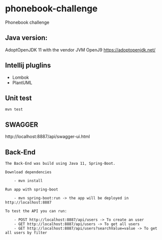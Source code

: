 # phonebook-challenge
Phonebook challenge

## Java version:
AdoptOpenJDK 11 with the vendor JVM OpenJ9 https://adoptopenjdk.net/

## Intellij pluglins
- Lombok
- PlantUML

## Unit test
```
mvn test
```

## SWAGGER

http://localhost:8887/api/swagger-ui.html

## Back-End

	The Back-End was build using Java 11, Spring-Boot.

	Download dependencies

		- mvn install

	Run app with spring-boot

		- mvn spring-boot:run -> the app will be deployed in http://localhost:8887
	
	To test the API you can run:

		- POST http://localhost:8887/api/users -> To create an user
		- GET http://localhost:8887/api/users -> To get all users
		- GET http://localhost:8887/api/users?searchValue=value -> To get all users by filter
        

